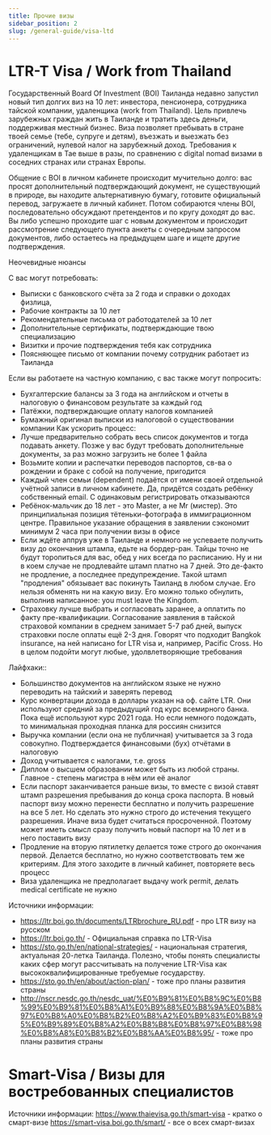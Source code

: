 ```yaml
---
title: Прочие визы
sidebar_position: 2
slug: /general-guide/visa-ltd
---
```


# LTR-T Visa / Work from Thailand
Государственный Board Of Investment (BOI) Таиланда недавно запустил новый тип долгих виз на 10 лет: инвестора, пенсионера, сотрудника тайской компании, удаленщика (work from Thailand). Цель привлечь зарубежных граждан жить в Таиланде и тратить здесь деньги, поддерживая местный бизнес. Виза позволяет пребывать в стране твоей семье (тебе, супруге и детям), въезжать и выезжать без ограничений, нулевой налог на зарубежный доход. Требования к удаленщикам в Тае выше в разы, по сравнению с digital nomad визами в соседних странах или странах Европы. 

Общение с BOI в личном кабинете происходит мучительно долго: вас просят дополнительный подтверждающий документ, не существующий в природе, вы находите альтернативную бумагу, готовите официальный перевод, загружаете в личный кабинет. Потом собираются члены BOI, последовательно обсуждают претендентов и по кругу доходят до вас. Вы либо успешно проходите шаг с новым документом и происходит рассмотрение следующего пункта анкеты с очередным запросом документов, либо остаетесь на предыдущем шаге и ищете другие подтверждения.

Неочевидные нюансы

С вас могут потребовать:

- Выписки с банковского счёта за 2 года и справки о доходах физлица,
- Рабочие контракты за 10 лет
- Рекомендательные письма от работодателей за 10 лет
- Дополнительные сертификаты, подтверждающие твою специализацию
- Визитки и прочие подтверждения тебя как сотрудника
- Поясняющее письмо от компании почему сотрудник работает из Таиланда 

Если вы работаете на частную компанию, с вас также могут попросить:

- Бухгалтерские балансы за 3 года на английском и отчеты в налоговую о финансовом результате за каждый год
- Патёжки, подтверждающие оплату налогов компанией
- Бумажный оригинал выписки из налоговой о существовании компании
Как ускорить процесс:
- Лучше предварительно собрать весь список документов и тогда подавать анкету. Позже у вас будут требовать дополнительные документы, за раз можно загрузить не более 1 файла
- Возьмите копии и распечатки переводов паспортов, св-ва о рождении и браке с собой на получение, пригодится
- Каждый член семьи (dependent) подаётся от имени своей отдельной учётной записи в личном кабинете. Да, придётся создать ребёнку собственный email. С одинаковым регистрировать отказываются
- Ребёнок-мальчик до 18 лет - это Master, а не Mr (мистер). Это принципиальная позиция тётеньки-фотографа в иммиграционном центре. Правильное указание обращения в заявлении сэкономит минимум 2 часа при получении визы в офисе
- Если ждёте аппрув уже в Таиланде и немного не успеваете получить визу до окончания штампа, едьте на бордер-ран. Тайцы точно не будут торопиться для вас, обед у них всегда по расписанию. Ну и ни в коем случае не продлевайте штамп платно на 7 дней. Это де-факто не продление, а последнее предупреждение. Такой штамп "продления" обязывает вас покинуть Таиланд в любом случае. Его нельзя обменять ни на какую визу. Его можно только обнулить, выполнив написанное: you must leave the Kingdom.
- Страховку лучше выбрать и согласовать заранее, а оплатить по факту пре-квалификации. Согласование заявления в тайской страховой компании в среднем занимает 5-7 раб дней, выпуск страховки после оплаты ещё 2-3 дня. Говорят что подходит Bangkok insurance, на ней написано for LTR visa и, например, Pacific Cross. Но в целом подойти могут любые, удолвлетворяющие требования

Лайфхаки::
- Большинство документов на английском языке не нужно переводить на тайский и заверять перевод
- Курс конвертации дохода в доллары указан на оф. сайте LTR. Они используют средний за предыдущий год курс всемирного банка. Пока ещё используют курс 2021 года. Но если немного подождать, то минимальная проходная планка для россиян снизится
- Выручка компании (если она не публичная) учитывается за 3 года совокупно. Подтверждается финансовыми (бух) отчётами в налоговую
- Доход учитывается с налогами, т.е. gross
- Диплом о высшем образовании может быть из любой страны. Главное - степень магистра в нём или её аналог
- Если паспорт заканчивается раньше визы, то вместе с визой ставят штамп разрешения пребывания до конца срока паспорта. В новый паспорт визу можно перенести бесплатно и получить разрешение на все 5 лет. Но сделать это нужно строго до истечения текущего разрешения. Иначе виза будет считаться просроченной. Поэтому может иметь смысл сразу получить новый паспорт на 10 лет и в него поставить визу
- Продление на вторую пятилетку делается тоже строго до окончания первой. Делается бесплатно, но нужно соответствовать тем же критериям. Для этого заходите в личный кабинет, повторяете весь процесс
- Виза удаленщика не предполагает выдачу work permit, делать medical certificate не нужно

Источники информации:
- https://ltr.boi.go.th/documents/LTRbrochure_RU.pdf - про LTR визу на русском
- https://ltr.boi.go.th/ - Официальная справка по LTR-Visa
- https://sto.go.th/en/national-strategies/ - национальная стратегия, актуальная 20-летка Таиланда. Полезно, чтобы понять специалисты каких сфер могут рассчитывать на получение LTR-Visa как высококвалифицированные требуемые государству.
- https://sto.go.th/en/about/action-plan/ - тоже про планы развития страны
- http://nscr.nesdc.go.th/nesdc_uat/%E0%B9%81%E0%B8%9C%E0%B8%99%E0%B9%81%E0%B8%A1%E0%B9%88%E0%B8%9A%E0%B8%97%E0%B8%A0%E0%B8%B2%E0%B8%A2%E0%B9%83%E0%B8%95%E0%B9%89%E0%B8%A2%E0%B8%B8%E0%B8%97%E0%B8%98%E0%B8%A8%E0%B8%B2%E0%B8%AA%E0%B8%95/ - тоже про планы развития страны


# Smart-Visa / Визы для востребованных специалистов 

Источники информации:
https://www.thaievisa.go.th/smart-visa - кратко о смарт-визе
https://smart-visa.boi.go.th/smart/ - все о всех смарт-визах

